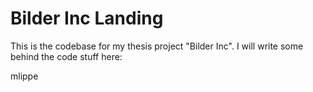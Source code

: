 # Bilder Inc Landing

This is the codebase for my thesis project "Bilder Inc". I will write some behind the code stuff here:

mlippe
